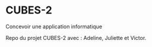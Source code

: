 # CUBES-2
Concevoir une application informatique

Repo du projet CUBES-2 avec : Adeline, Juliette et Victor.
